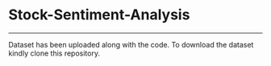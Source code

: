 # Stock-Sentiment-Analysis
---
Dataset has been uploaded along with the code. To download the dataset kindly clone this repository.
